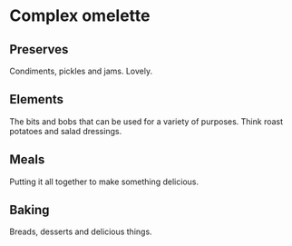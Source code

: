 # Complex omelette

## Preserves

Condiments, pickles and jams. Lovely.

## Elements

The bits and bobs that can be used for a variety of purposes. Think roast
potatoes and salad dressings.

## Meals

Putting it all together to make something delicious.

## Baking

Breads, desserts and delicious things.

